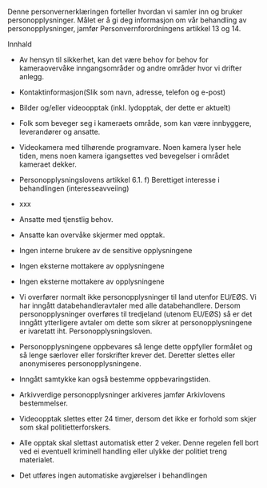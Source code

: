 <!-- title: Kameraovervåkning -->


  

Denne personvernerklæringen forteller hvordan vi samler inn og bruker personopplysninger. Målet er å gi deg informasjon om vår behandling av personopplysninger, jamfør Personvernforordningens artikkel 13 og 14.

  

Innhald

*   Av hensyn til sikkerhet, kan det være behov for behov for kameraovervåke inngangsområder og andre områder hvor vi drifter anlegg.  
    
*   Kontaktinformasjon(Slik som navn, adresse, telefon og e-post)  
    
*   Bilder og/eller videoopptak (inkl. lydopptak, der dette er aktuelt)  
    
*   Folk som beveger seg i kameraets område, som kan være innbyggere, leverandører og ansatte.  
    
*   Videokamera med tilhørende programvare. Noen kamera lyser hele tiden, mens noen kamera igangsettes ved bevegelser i området kameraet dekker.  
    
*   Personopplysningslovens artikkel 6.1. f) Berettiget interesse i behandlingen (interesseavveiing)  
    
*   xxx  
    
*   Ansatte med tjenstlig behov.  
    
*   Ansatte kan overvåke skjermer med opptak.  
    
*   Ingen interne brukere av de sensitive opplysningene  
    
*   Ingen eksterne mottakere av opplysningene  
    
*   Ingen eksterne mottakere av opplysningene  
    
*   Vi overfører normalt ikke personopplysninger til land utenfor EU/EØS. Vi har inngått databehandleravtaler med alle databehandlere. Dersom personopplysninger overføres til tredjeland (utenom EU/EØS) så er det inngått ytterligere avtaler om dette som sikrer at personopplysningene er ivaretatt iht. Personopplysningsloven.  
    
*   Personopplysningene oppbevares så lenge dette oppfyller formålet og så lenge særlover eller forskrifter krever det. Deretter slettes eller anonymiseres personopplysningene.  
    
*   Inngått samtykke kan også bestemme oppbevaringstiden.  
    
*   Arkivverdige personopplysninger arkiveres jamfør Arkivlovens bestemmelser.  
    
*   Videoopptak slettes etter 24 timer, dersom det ikke er forhold som skjer som skal politietterforskers.  
    
*   Alle opptak skal slettast automatisk etter 2 veker. Denne regelen fell bort ved ei eventuell kriminell handling eller ulykke der politiet treng materialet.  
    
*   Det utføres ingen automatiske avgjørelser i behandlingen